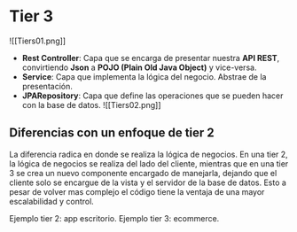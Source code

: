 # Tier 3
![[Tiers01.png]]
- **Rest Controller**: Capa que se encarga de presentar nuestra **API REST**, convirtiendo **Json** a **POJO (Plain Old Java Object)** y vice-versa.
- **Service**: Capa que implementa la lógica del negocio. Abstrae de la presentación.
- **JPARepository**: Capa que define las operaciones que se pueden hacer con la base de datos.
![[Tiers02.png]]

## Diferencias con un enfoque de tier 2
La diferencia radica en donde se realiza la lógica de negocios. En una tier 2, la lógica de negocios se realiza del lado del cliente, mientras que en una tier 3 se crea un nuevo componente encargado de manejarla, dejando que el cliente solo se encargue de la vista y el servidor de la base de datos. Esto a pesar de volver mas complejo el código tiene la ventaja de una mayor escalabilidad y control.

Ejemplo tier 2: app escritorio.
Ejemplo tier 3: ecommerce.
